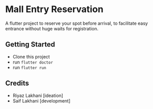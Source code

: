 # Mall Entry Reservation

A flutter project to reserve your spot before arrival, to facilitate easy entrance without huge waits for registration.

## Getting Started

- Clone this project
- run ```flutter doctor```
- run ```flutter run```

## Credits
- Riyaz Lakhani [ideation]
- Saif Lakhani [development]


